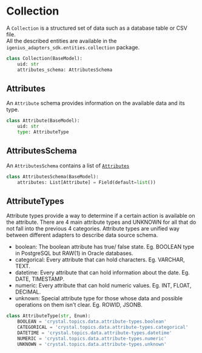 # Collection

A `Collection` is a structured set of data such as a database table or CSV file.  
All the described entities are available in the `igenius_adapters_sdk.entities.collection` package.

```python
class Collection(BaseModel):
    uid: str
    attributes_schema: AttributesSchema
```

## Attributes

An `Attribute` schema provides information on the available data and its type.

```python
class Attribute(BaseModel):
    uid: str
    type: AttributeType
```

## AttributesSchema

An `AttributesSchema` contains a list of [`Attributes`](#attributes)

```python
class AttributesSchema(BaseModel):
    attributes: List[Attribute] = Field(default=list())
```

## AttributeTypes

Attribute types provide a way to determine if a certain action is available on the attribute. There are 4 main attribute types and UNKNOWN for all that do not fall into the previous 4 categories. Attribute types are unified way between different adapters to describe data source schema.

* boolean: The boolean attribute has true/ false state. Eg. BOOLEAN type in PostgreSQL but RAW(1) in Oracle databases.
* categorical: Every attribute that can hold characters. Eg. VARCHAR, TEXT.
* datetime: Every attribute that can hold information about the date. Eg. DATE, TIMESTAMP.
* numeric: Every attribute that can hold numeric values. Eg. INT, FLOAT, DECIMAL.
* unknown: Special attribute type for those whose data and possible operations on them isn't clear. Eg. ROWID, JSONB.

```python
class AttributeType(str, Enum):
    BOOLEAN = 'crystal.topics.data.attribute-types.boolean'
    CATEGORICAL = 'crystal.topics.data.attribute-types.categorical'
    DATETIME = 'crystal.topics.data.attribute-types.datetime'
    NUMERIC = 'crystal.topics.data.attribute-types.numeric'
    UNKNOWN = 'crystal.topics.data.attribute-types.unknown'
```
